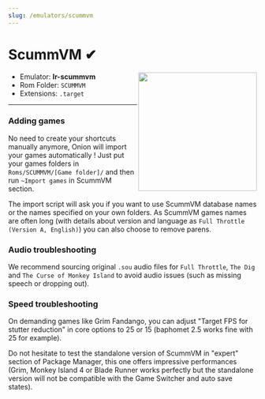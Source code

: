 ```yaml
---
slug: /emulators/scummvm
---
```


# ScummVM ✔

<img src="https://user-images.githubusercontent.com/44569252/188293068-a2814bb4-6c1a-4097-98a7-5a3a8e3af279.png" align="right" width="240" />

- Emulator: **lr-scummvm**
- Rom Folder: `SCUMMVM`
- Extensions: `.target`

---

### Adding games

No need to create your shortcuts manually anymore, Onion will import your games automatically ! 
Just put your games folders in `Roms/SCUMMVM/[Game folder]/` and then run `~Import games` in ScummVM section. 

The import script will ask you if you want to use ScummVM database names or the names specified on your own folders. 
As ScummVM games names are often long (with details about version and language as `Full Throttle (Version A, English)`) you can also choose to remove parens.

### Audio troubleshooting

We recommend sourcing original `.sou` audio files for `Full Throttle`, `The Dig` and `The Curse of Monkey Island` to avoid audio issues (such as missing speech or dropping out).  


### Speed troubleshooting

On demanding games like Grim Fandango, you can adjust "Target FPS for stutter reduction" in core options to 25 or 15 (baphomet 2.5 works fine with 25 for example).

Do not hesitate to test the standalone version of ScummVM in "expert" section of Package Manager, this one offers impressive performances (Grim, Monkey Island 4 or Blade Runner works perfectly but the standalone version will not be compatible with the Game Switcher and auto save states).
